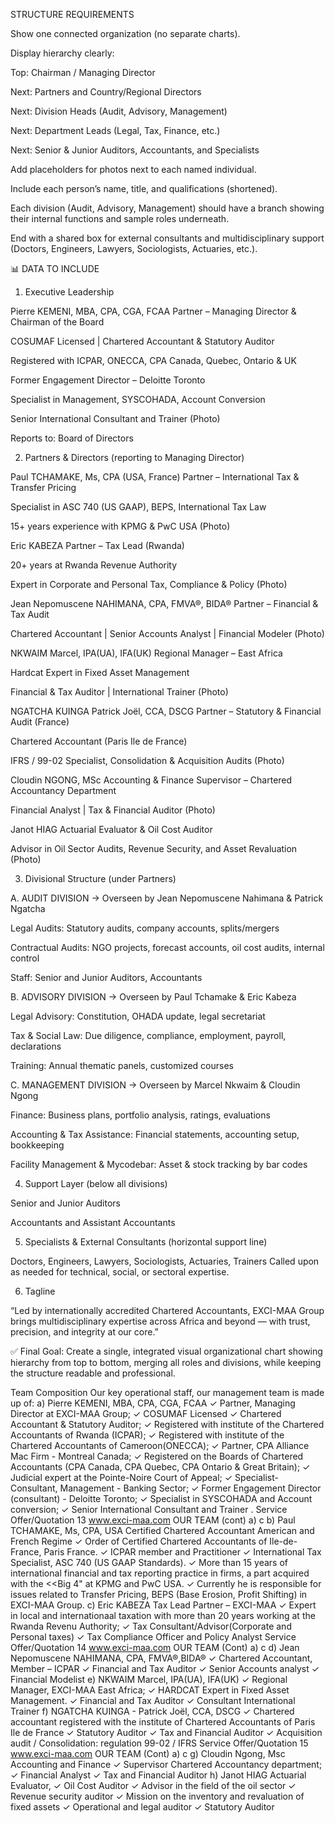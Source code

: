 STRUCTURE REQUIREMENTS

Show one connected organization (no separate charts).

Display hierarchy clearly:

Top: Chairman / Managing Director

Next: Partners and Country/Regional Directors

Next: Division Heads (Audit, Advisory, Management)

Next: Department Leads (Legal, Tax, Finance, etc.)

Next: Senior & Junior Auditors, Accountants, and Specialists

Add placeholders for photos next to each named individual.

Include each person’s name, title, and qualifications (shortened).

Each division (Audit, Advisory, Management) should have a branch showing their internal functions and sample roles underneath.

End with a shared box for external consultants and multidisciplinary support (Doctors, Engineers, Lawyers, Sociologists, Actuaries, etc.).

📊 DATA TO INCLUDE
1. Executive Leadership

Pierre KEMENI, MBA, CPA, CGA, FCAA
Partner – Managing Director & Chairman of the Board

COSUMAF Licensed | Chartered Accountant & Statutory Auditor

Registered with ICPAR, ONECCA, CPA Canada, Quebec, Ontario & UK

Former Engagement Director – Deloitte Toronto

Specialist in Management, SYSCOHADA, Account Conversion

Senior International Consultant and Trainer
(Photo)

Reports to: Board of Directors

2. Partners & Directors (reporting to Managing Director)

Paul TCHAMAKE, Ms, CPA (USA, France)
Partner – International Tax & Transfer Pricing

Specialist in ASC 740 (US GAAP), BEPS, International Tax Law

15+ years experience with KPMG & PwC USA
(Photo)

Eric KABEZA
Partner – Tax Lead (Rwanda)

20+ years at Rwanda Revenue Authority

Expert in Corporate and Personal Tax, Compliance & Policy
(Photo)

Jean Nepomuscene NAHIMANA, CPA, FMVA®, BIDA®
Partner – Financial & Tax Audit

Chartered Accountant | Senior Accounts Analyst | Financial Modeler
(Photo)

NKWAIM Marcel, IPA(UA), IFA(UK)
Regional Manager – East Africa

Hardcat Expert in Fixed Asset Management

Financial & Tax Auditor | International Trainer
(Photo)

NGATCHA KUINGA Patrick Joël, CCA, DSCG
Partner – Statutory & Financial Audit (France)

Chartered Accountant (Paris Ile de France)

IFRS / 99-02 Specialist, Consolidation & Acquisition Audits
(Photo)

Cloudin NGONG, MSc Accounting & Finance
Supervisor – Chartered Accountancy Department

Financial Analyst | Tax & Financial Auditor
(Photo)

Janot HIAG
Actuarial Evaluator & Oil Cost Auditor

Advisor in Oil Sector Audits, Revenue Security, and Asset Revaluation
(Photo)

3. Divisional Structure (under Partners)

A. AUDIT DIVISION → Overseen by Jean Nepomuscene Nahimana & Patrick Ngatcha

Legal Audits: Statutory audits, company accounts, splits/mergers

Contractual Audits: NGO projects, forecast accounts, oil cost audits, internal control

Staff: Senior and Junior Auditors, Accountants

B. ADVISORY DIVISION → Overseen by Paul Tchamake & Eric Kabeza

Legal Advisory: Constitution, OHADA update, legal secretariat

Tax & Social Law: Due diligence, compliance, employment, payroll, declarations

Training: Annual thematic panels, customized courses

C. MANAGEMENT DIVISION → Overseen by Marcel Nkwaim & Cloudin Ngong

Finance: Business plans, portfolio analysis, ratings, evaluations

Accounting & Tax Assistance: Financial statements, accounting setup, bookkeeping

Facility Management & Mycodebar: Asset & stock tracking by bar codes

4. Support Layer (below all divisions)

Senior and Junior Auditors

Accountants and Assistant Accountants

5. Specialists & External Consultants (horizontal support line)

Doctors, Engineers, Lawyers, Sociologists, Actuaries, Trainers
Called upon as needed for technical, social, or sectoral expertise.

6. Tagline

“Led by internationally accredited Chartered Accountants, EXCI-MAA Group brings multidisciplinary expertise across Africa and beyond — with trust, precision, and integrity at our core.”

✅ Final Goal:
Create a single, integrated visual organizational chart showing hierarchy from top to bottom, merging all roles and divisions, while keeping the structure readable and professional.




























Team Composition
Our key operational staff, our management team is made up of:
a) Pierre KEMENI, MBA, CPA, CGA, FCAA
✓ Partner, Managing Director at EXCI-MAA Group;
✓ COSUMAF Licensed
✓ Chartered Accountant & Statutory Auditor;
✓ Registered with institute of the Chartered Accountants of Rwanda (ICPAR);
✓ Registered with institute of the Chartered Accountants of Cameroon(ONECCA);
✓ Partner, CPA Alliance Mac Firm - Montreal Canada;
✓ Registered on the Boards of Chartered Accountants (CPA Canada, CPA Quebec, CPA Ontario & Great Britain);
✓ Judicial expert at the Pointe-Noire Court of Appeal;
✓ Specialist-Consultant, Management - Banking Sector;
✓ Former Engagement Director (consultant) - Deloitte Toronto;
✓ Specialist in SYSCOHADA and Account conversion;
✓ Senior International Consultant and Trainer .
Service Offer/Quotation 13
www.exci-maa.com
OUR TEAM (cont)
a) c
b) Paul TCHAMAKE, Ms, CPA, USA
 Certified Chartered Accountant American and French Regime
✓ Order of Certified Chartered Accountants of Ile-de-France, Paris France.
✓ ICPAR member and Practitioner
✓ International Tax Specialist, ASC 740 (US GAAP Standards).
✓ More than 15 years of international financial and tax reporting practice in firms, a part acquired with the <<Big 4" at
KPMG and PwC USA.
✓ Currently he is responsible for issues related to Transfer Pricing, BEPS (Base Erosion, Profit Shifting) in EXCI-MAA
Group.
c) Eric KABEZA
Tax Lead Partner – EXCI-MAA
✓ Expert in local and internationaal taxation with more than 20 years working at the Rwanda Revenu Authority;
✓ Tax Consultant/Advisor(Corporate and Personal taxes)
✓ Tax Compliance Officer and Policy Analyst
Service Offer/Quotation 14
www.exci-maa.com
OUR TEAM (Cont)
a) c
d) Jean Nepomuscene NAHIMANA,
CPA, FMVA®,BIDA®
✓ Chartered Accountant, Member – ICPAR
✓ Financial and Tax Auditor
✓ Senior Accounts analyst
✓ Financial Modelist
e) NKWAIM Marcel, IPA(UA), IFA(UK)
✓ Regional Manager, EXCI-MAA East Africa;
✓ HARDCAT Expert in Fixed Asset Management.
✓ Financial and Tax Auditor
✓ Consultant International Trainer
f) NGATCHA KUINGA - Patrick Joël, CCA, DSCG
✓ Chartered accountant registered with the institute of Chartered Accountants of Paris Ile de France
✓ Statutory Auditor
✓ Tax and Financial Auditor
✓ Acquisition audit / Consolidation: regulation 99-02 / IFRS
Service Offer/Quotation 15
www.exci-maa.com
OUR TEAM (Cont)
a) c
g) Cloudin Ngong,
Msc Accounting and Finance
✓ Supervisor Chartered Accountancy department;
✓ Financial Analyst
✓ Tax and Financial Auditor
h) Janot HIAG
Actuarial Evaluator,
✓ Oil Cost Auditor
✓ Advisor in the field of the oil sector
✓ Revenue security auditor
✓ Mission on the inventory and revaluation of fixed assets
✓ Operational and legal auditor
✓ Statutory Auditor